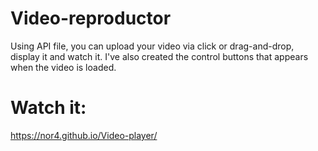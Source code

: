# Video-reproductor
Using API file, you can upload your video via click or drag-and-drop, display it and watch it. 
I've also created the control buttons that appears when the video is loaded. 

# Watch it: 
https://nor4.github.io/Video-player/
